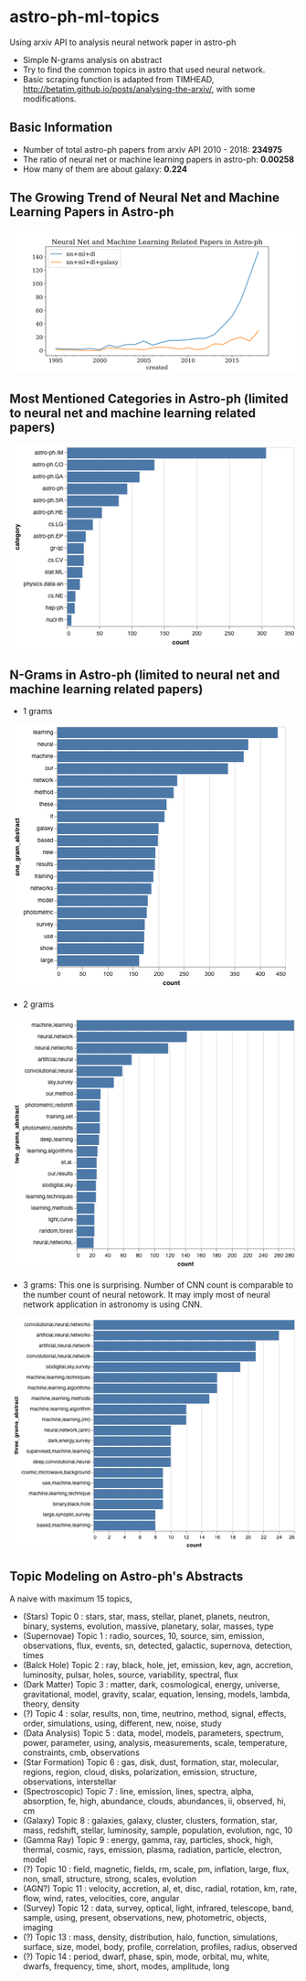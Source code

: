 # astro-ph-ml-topics

Using arxiv API to analysis neural network paper in astro-ph 

- Simple N-grams analysis on abstract
- Try to find the common topics in astro that used neural network.
- Basic scraping function is adapted from TIMHEAD, http://betatim.github.io/posts/analysing-the-arxiv/, with some modifications.

## Basic Information

- Number of total astro-ph papers from arxiv API 2010 - 2018: **234975**
- The ratio of neural net or machine learning papers in astro-ph: **0.00258**
- How many of them are about galaxy: **0.224**

## The Growing Trend of Neural Net and Machine Learning Papers in Astro-ph

![time](images/time_line.png)

## Most Mentioned Categories in Astro-ph (limited to neural net and machine learning related papers)

![category](images/category.png)

## N-Grams in Astro-ph (limited to neural net and machine learning related papers)

- 1 grams

![1grams](images/1grams.png)

- 2 grams

![2grams](images/2grams.png)

- 3 grams: This one is surprising. Number of CNN count is comparable to the number count of neural netowork. It may imply most of neural network application in astronomy is using CNN.

![3grams](images/3grams.png)

## Topic Modeling on Astro-ph's Abstracts 

A naive with maximum 15 topics, 

- (Stars) Topic 0 : stars, star, mass, stellar, planet, planets, neutron, binary, systems, evolution, massive, planetary, solar, masses, type
- (Supernovae) Topic 1 : radio, sources, 10, source, sim, emission, observations, flux, events, sn, detected, galactic, supernova, detection, times
- (Balck Hole) Topic 2 : ray, black, hole, jet, emission, kev, agn, accretion, luminosity, pulsar, holes, source, variability, spectral, flux
- (Dark Matter) Topic 3 : matter, dark, cosmological, energy, universe, gravitational, model, gravity, scalar, equation, lensing, models, lambda, theory, density
- (?) Topic 4 : solar, results, non, time, neutrino, method, signal, effects, order, simulations, using, different, new, noise, study
- (Data Analysis) Topic 5 : data, model, models, parameters, spectrum, power, parameter, using, analysis, measurements, scale, temperature, constraints, cmb, observations
- (Star Formation) Topic 6 : gas, disk, dust, formation, star, molecular, regions, region, cloud, disks, polarization, emission, structure, observations, interstellar
- (Spectroscopic) Topic 7 : line, emission, lines, spectra, alpha, absorption, fe, high, abundance, clouds, abundances, ii, observed, hi, cm
- (Galaxy) Topic 8 : galaxies, galaxy, cluster, clusters, formation, star, mass, redshift, stellar, luminosity, sample, population, evolution, ngc, 10
- (Gamma Ray) Topic 9 : energy, gamma, ray, particles, shock, high, thermal, cosmic, rays, emission, plasma, radiation, particle, electron, model
- (?) Topic 10 : field, magnetic, fields, rm, scale, pm, inflation, large, flux, non, small, structure, strong, scales, evolution
- (AGN?) Topic 11 : velocity, accretion, al, et, disc, radial, rotation, km, rate, flow, wind, rates, velocities, core, angular
- (Survey) Topic 12 : data, survey, optical, light, infrared, telescope, band, sample, using, present, observations, new, photometric, objects, imaging
- (?) Topic 13 : mass, density, distribution, halo, function, simulations, surface, size, model, body, profile, correlation, profiles, radius, observed
- (?) Topic 14 : period, dwarf, phase, spin, mode, orbital, mu, white, dwarfs, frequency, time, short, modes, amplitude, long
